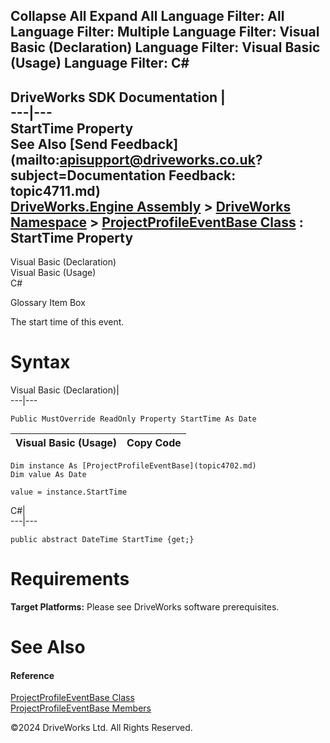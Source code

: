        

 Collapse All Expand All  Language Filter: All  Language Filter: Multiple  Language Filter: Visual Basic (Declaration) Language Filter: Visual Basic (Usage) Language Filter: C#  
---  
DriveWorks SDK Documentation  |   
---|---  
StartTime Property   
See Also [Send Feedback](mailto:apisupport@driveworks.co.uk?subject=Documentation Feedback: topic4711.md)  
[DriveWorks.Engine Assembly](topic2156.md) > [DriveWorks Namespace](topic2159.md) > [ProjectProfileEventBase Class](topic4702.md) : StartTime Property  
---  
  
Visual Basic (Declaration)    
Visual Basic (Usage)    
C# 

Glossary Item Box

The start time of this event. 

# Syntax

Visual Basic (Declaration)|   
---|---  
      
    
    Public MustOverride ReadOnly Property StartTime As Date  
  
Visual Basic (Usage)| Copy Code  
---|---  
      
    
    Dim instance As [ProjectProfileEventBase](topic4702.md)
    Dim value As Date
     
    value = instance.StartTime  
  
C#|   
---|---  
      
    
    public abstract DateTime StartTime {get;}  
  
# Requirements

**Target Platforms:** Please see DriveWorks software prerequisites.

# See Also

#### Reference

[ProjectProfileEventBase Class](topic4702.md)   
[ProjectProfileEventBase Members](topic4703.md)

©2024 DriveWorks Ltd. All Rights Reserved.
